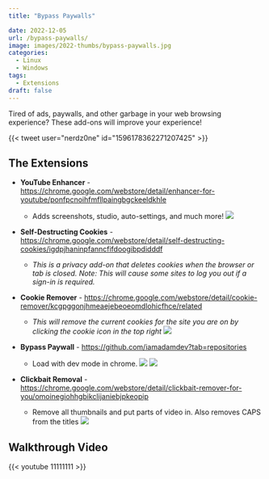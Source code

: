 ```yaml
---
title: "Bypass Paywalls"

date: 2022-12-05
url: /bypass-paywalls/
image: images/2022-thumbs/bypass-paywalls.jpg
categories:
  - Linux
  - Windows
tags:
  - Extensions
draft: false
---
```

Tired of ads, paywalls, and other garbage in your web browsing experience? These add-ons will improve your experience!
<!--more-->

{{< tweet user="nerdz0ne" id="1596178362271207425" >}}

## The Extensions

- **YouTube Enhancer** - <https://chrome.google.com/webstore/detail/enhancer-for-youtube/ponfpcnoihfmfllpaingbgckeeldkhle>
  - Adds screenshots, studio, auto-settings, and much more!
  ![](/images/2022/bypass-paywalls/youtube-enhancer.png)

- **Self-Destructing Cookies** - <https://chrome.google.com/webstore/detail/self-destructing-cookies/igdpjhaninpfanncfifdoogibpdidddf>
  - _This is a privacy add-on that deletes cookies when the browser or tab is closed. Note: This will cause some sites to log you out if a sign-in is required._

- **Cookie Remover** - <https://chrome.google.com/webstore/detail/cookie-remover/kcgpggonjhmeaejebeoeomdlohicfhce/related>
  - _This will remove the current cookies for the site you are on by clicking the cookie icon in the top right_
  ![](/images/2022/bypass-paywalls/cookie-remover.png)

- **Bypass Paywall** - <https://github.com/iamadamdev?tab=repositories>
  - Load with dev mode in chrome.
  ![](/images/2022/bypass-paywalls/dev-mode-load.png)
  ![](/images/2022/bypass-paywalls/bypass-paywalls.png)

- **Clickbait Removal** - <https://chrome.google.com/webstore/detail/clickbait-remover-for-you/omoinegiohhgbikclijaniebjpkeopip>
  - Remove all thumbnails and put parts of video in. Also removes CAPS from the titles
  ![](/images/2022/bypass-paywalls/clickbait-remover.png)


## Walkthrough Video

{{< youtube 11111111 >}}
